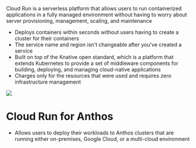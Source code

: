 Cloud Run is a serverless platform that allows users to run containerized applications in a fully managed environment without having to worry about server provisioning, management, scaling, and maintenance

* Deploys containers within seconds without users having to create a cluster for their containers
* The service name and region isn't changeable after you've created a service
* Built on top of the Knative open standard, which is a platform that extends Kubernetes to provide a set of middleware components for building, deploying, and managing cloud-native applications
* Charges only for the resources that were used and requires zero infrastructure management

![](https://github.com/JonmarCorpuz/SecondBrain/blob/main/Assets/Whitespace.png)

# Cloud Run for Anthos

* Allows users to deploy their workloads to Anthos clusters that are running either on-premises, Google Cloud, or a multi-cloud environment
